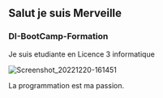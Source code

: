 ## Salut je suis Merveille 

### DI-BootCamp-Formation

Je suis etudiante en Licence 3 informatique

![Screenshot_20221220-161451](https://user-images.githubusercontent.com/121047234/208940989-1460e42b-567c-4b1e-a818-763bcd653d15.jpg)


La programmation est ma passion.
